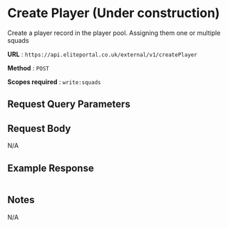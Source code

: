 # Create Player (Under construction)

Create a player record in the player pool. Assigning them one or multiple squads

**URL** : `https://api.eliteportal.co.uk/external/v1/createPlayer`

**Method** : `POST`

**Scopes required** : `write:squads`


## Request Query Parameters

## Request Body

N/A

## Example Response
```json
```

## Notes

N/A
